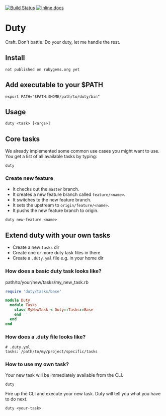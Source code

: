 [![Build Status](https://travis-ci.org/JanOwiesniak/duty.svg?branch=master)](https://travis-ci.org/JanOwiesniak/duty) [![Inline docs](http://inch-ci.org/github/JanOwiesniak/duty.svg?branch=master)](http://inch-ci.org/github/JanOwiesniak/duty)

# Duty

Craft.
Don't battle.
Do your duty, let me handle the rest.


## Install

```
not published on rubygems.org yet
```


## Add executable to your $PATH

```
export PATH="$PATH:$HOME/path/to/duty/bin"
```


## Usage

```
duty <task> [<args>]
```


## Core tasks

We already implemented some common use cases you might want to use.
You get a list of all available tasks by typing:

```
duty
```


### Create new feature

* It checks out the `master` branch.
* It creates a new feature branch called `feature/<name>`.
* It switches to the new feature branch.
* It sets the upstream to `origin/feature/<name>`.
* It pushs the new feature branch to origin.

```
duty new-feature <name>
```


## Extend duty with your own tasks

* Create a new `tasks` dir
* Create one or more duty task files in there
* Create a `.duty.yml` file e.g. in your home dir


### How does a basic duty task looks like?

path/to/your/new/tasks/my_new_task.rb

```ruby
require 'duty/tasks/base'

module Duty
  module Tasks
    class MyNewTask < Duty::Tasks::Base
    end
  end
end
```


### How does a .duty file looks like?

```
# .duty.yml
tasks: /path/to/my/project/specific/tasks
```


### How to use my own task?

Your new task will be immediately available from the CLI.

```
duty
```

Fire up the CLI and execute your new task.
Duty will tell you what you have to do next.

```
duty <your-task>
```
